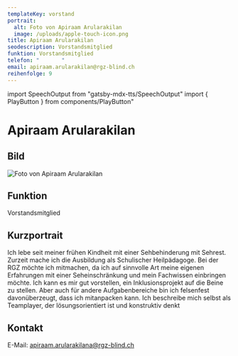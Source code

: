 ```yaml
---
templateKey: vorstand
portrait:
  alt: Foto von Apiraam Arularakilan
  image: /uploads/apple-touch-icon.png
title: Apiraam Arularakilan
seodescription: Vorstandsmitglied
funktion: Vorstandsmitglied
telefon: "       "
email: apiraam.arularakilan@rgz-blind.ch
reihenfolge: 9
---
```

import SpeechOutput from "gatsby-mdx-tts/SpeechOutput"
import { PlayButton } from components/PlayButton"

<SpeechOutput id="vorstand-apiraam-arularakilan" customPlayButton={PlayButton}>

# Apiraam Arularakilan
## Bild

![Foto von Apiraam Arularakilan](/uploads/apple-touch-icon.png "Bild von Apiraam Arularakilan")



## Funktion


Vorstandsmitglied

## Kurzportrait

Ich lebe seit meiner frühen Kindheit mit einer Sehbehinderung mit Sehrest. Zurzeit mache ich die Ausbildung als Schulischer Heilpädagoge. Bei der RGZ möchte ich mitmachen, da ich auf sinnvolle Art meine eigenen Erfahrungen mit einer Seheinschränkung und mein Fachwissen einbringen möchte. Ich kann es mir gut vorstellen, ein Inklusionsprojekt auf die Beine zu stellen. Aber auch für andere Aufgabenbereiche bin ich felsenfest davonüberzeugt, dass ich mitanpacken kann. Ich beschreibe mich selbst als Teamplayer, der lösungsorientiert ist und konstruktiv denkt

## Kontakt



E-Mail: [apiraam.arularakilana@rgz-blind.ch](mailto:apiraam.arularakilan@rgz-blind.ch)

</SpeechOutput>